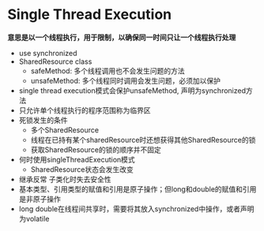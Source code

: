 # Single Thread Execution

__意思是以一个线程执行，用于限制，以确保同一时间只让一个线程执行处理__

* use synchronized 
* SharedResource class
    - safeMethod: 多个线程调用也不会发生问题的方法
    - unsafeMethod: 多个线程同时调用会发生问题，必须加以保护
* single thread execution模式会保护unsafeMethod, 声明为synchronized方法
* 只允许单个线程执行的程序范围称为临界区
* 死锁发生的条件
    - 多个SharedResource
    - 线程在已持有某个sharedResource时还想获得其他SharedResource的锁
    - 获取SharedResource的锁的顺序并不固定
* 何时使用singleThreadExecution模式
    - SharedResource状态会发生改变
* 继承反常 子类化时失去安全性
* 基本类型、引用类型的赋值和引用是原子操作；但long和double的赋值和引用是非原子操作
* long double在线程间共享时，需要将其放入synchronized中操作，或者声明为volatile

 
